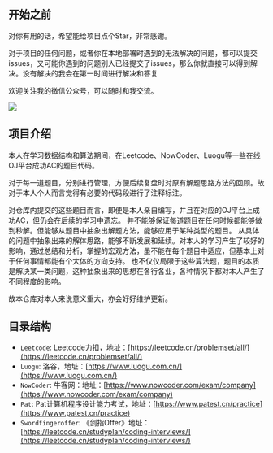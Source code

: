 ## 开始之前

对你有用的话，希望能给项目点个Star，非常感谢。

对于项目的任何问题，或者你在本地部署时遇到的无法解决的问题，都可以提交issues，又可能你遇到的问题别人已经提交了issues，那么你就直接可以得到解决。没有解决的我会在第一时间进行解决和答复

欢迎关注我的微信公众号，可以随时和我交流。

![](https://github.com/CoderMast/codermast/blob/1efef0209335977754163ebc513b7d4b91eeaf41/images/%E6%89%AB%E7%A0%81_%E7%99%BD%E8%89%B2%E7%89%88.png)

## 项目介绍

本人在学习数据结构和算法期间，在Leetcode、NowCoder、Luogu等一些在线OJ平台成功AC的题目代码。

对于每一道题目，分别进行管理，方便后续复盘时对原有解题思路方法的回顾。故对于本人个人而言觉得有必要的代码段进行了注释标注。

对仓库内提交的这些题目而言，即便是本人亲自编写，并且在对应的OJ平台上成功AC，但仍会在后续的学习中遗忘。
并不能够保证每道题目在任何时候都能够做到秒解。但能够从题目中抽象出解题方法，能够应用于某种类型的题目。
从具体的问题中抽象出来的解体思路，能够不断发展和延续。对本人的学习产生了较好的影响，通过总结和分析，掌握的宏观方法，虽不能在每个题目中适应，但基本上对于任何事情都能有个大体的方向支持。
也不仅仅局限于这些算法题，题目的本质是解决某一类问题，这种抽象出来的思想在各行各业，各种情况下都对本人产生了不同程度的影响。

故本仓库对本人来说意义重大，亦会好好维护更新。

## 目录结构

- `Leetcode`: Leetcode力扣，地址：[https://leetcode.cn/problemset/all/](https://leetcode.cn/problemset/all/)
- `Luogu`: 洛谷，地址：[https://www.luogu.com.cn/](https://www.luogu.com.cn/)
- `NowCoder`: 牛客网：地址：[https://www.nowcoder.com/exam/company](https://www.nowcoder.com/exam/company)
- `Pat`: Pat计算机程序设计能力考试，地址：[https://www.patest.cn/practice](https://www.patest.cn/practice)
- `Swordfingeroffer`: 《剑指Offer》地址：[https://leetcode.cn/studyplan/coding-interviews/](https://leetcode.cn/studyplan/coding-interviews/)
 
